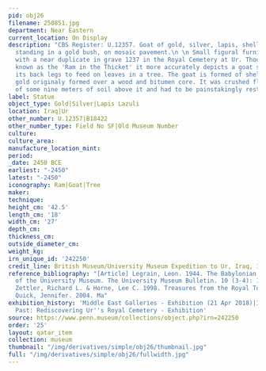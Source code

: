 ```yaml
---
pid: obj26
filename: 250851.jpg
department: Near Eastern
current_location: On Display
description: "CBS Register: U.12357. Goat of gold, silver, lapis, shell, in the round,
  standing in a gold bush, on mosaic pavement.\n \n Small figural furnishing found
  with a near duplicate in grave 1237 in the Royal Cemetery at Ur. Though colloquially
  known as the 'Ram in the Thicket' it more accurately depicts a goat standing on
  its back legs to feed on leaves in a tree. The goat is formed of shell, lapis, and
  gold originaly formed over a wood and bitumen core. It was crushed flat by the weight
  of some nine meters of soil above it and had to be painstakingly restored."
label: Statue
object_type: Gold|Silver|Lapis Lazuli
location: Iraq|Ur
other_number: U.12357|B18422
other_number_type: Field No SF|Old Museum Number
culture:
culture_area:
manufacture_location_mint:
period:
_date: 2450 BCE
earliest: "-2450"
latest: "-2450"
iconography: Ram|Goat|Tree
maker:
technique:
height_cm: '42.5'
length_cm: '18'
width_cm: '27'
depth_cm:
thickness_cm:
outside_diameter_cm:
weight_kg:
irn_unique_id: '242250'
credit_line: British Museum/University Museum Expedition to Ur, Iraq, 1930
reference_bibliography: "[Article] Legrain, Leon. 1944. The Babylonian Collection
  of the University Museum. The University Museum Bulletin. 10 (3-4): 1-75.|[Catalogue]
  Zettler, Richard L. & Horne, Lee C. 1998. Treasures from the Royal Tombs of Ur.|[Book]
  Quick, Jennifer. 2004. Ma"
exhibition_history: 'Middle East Galleries - Exhibition (21 Apr 2018)|Iraq''s Ancient
  Past: Rediscovering Ur''s Royal Cemetery - Exhibition'
source: https://www.penn.museum/collections/object.php?irn=242250
order: '25'
layout: qatar_item
collection: museum
thumbnail: "/img/derivatives/simple/obj26/thumbnail.jpg"
full: "/img/derivatives/simple/obj26/fullwidth.jpg"
---
```

